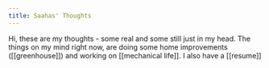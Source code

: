 ```yaml
---
title: Saahas' Thoughts
---
```

Hi, these are my thoughts - some real and some still just in my head. 
The things on my mind right now, are doing some home improvements ([[greenhouse]]) and working on [[mechanical life]]. I also have a [[resume]]